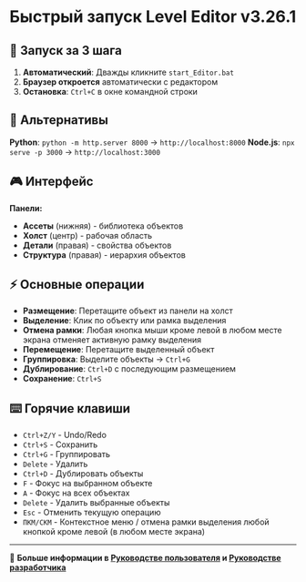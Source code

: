 # Быстрый запуск Level Editor v3.26.1

## 🚀 Запуск за 3 шага

1. **Автоматический**: Дважды кликните `start_Editor.bat`
2. **Браузер откроется** автоматически с редактором
3. **Остановка**: `Ctrl+C` в окне командной строки

## 🔧 Альтернативы

**Python**: `python -m http.server 8000` → `http://localhost:8000`
**Node.js**: `npx serve -p 3000` → `http://localhost:3000`

## 🎮 Интерфейс

**Панели:**
- **Ассеты** (нижняя) - библиотека объектов
- **Холст** (центр) - рабочая область
- **Детали** (правая) - свойства объектов
- **Структура** (правая) - иерархия объектов

## ⚡ Основные операции

- **Размещение**: Перетащите объект из панели на холст
- **Выделение**: Клик по объекту или рамка выделения
- **Отмена рамки**: Любая кнопка мыши кроме левой в любом месте экрана отменяет активную рамку выделения
- **Перемещение**: Перетащите выделенный объект
- **Группировка**: Выделите объекты → `Ctrl+G`
- **Дублирование**: `Ctrl+D` с последующим размещением
- **Сохранение**: `Ctrl+S`

## ⌨️ Горячие клавиши

- `Ctrl+Z/Y` - Undo/Redo
- `Ctrl+S` - Сохранить
- `Ctrl+G` - Группировать
- `Delete` - Удалить
- `Ctrl+D` - Дублировать объекты
- `F` - Фокус на выбранном объекте
- `A` - Фокус на всех объектах
- `Delete` - Удалить выбранные объекты
- `Esc` - Отменить текущую операцию
- `ПКМ/СКМ` - Контекстное меню / отмена рамки выделения любой кнопкой кроме левой (в любом месте экрана)

---

🎯 **Больше информации в [Руководстве пользователя](USER_MANUAL.md) и [Руководстве разработчика](DEVELOPMENT_GUIDE.md)**
